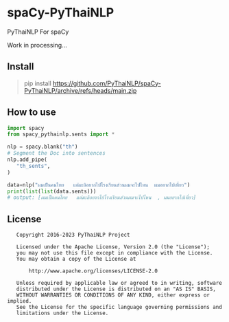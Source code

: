 # spaCy-PyThaiNLP
PyThaiNLP For spaCy

Work in processing...

## Install

> pip install https://github.com/PyThaiNLP/spaCy-PyThaiNLP/archive/refs/heads/main.zip

## How to use

```python
import spacy
from spacy_pythainlp.sents import *

nlp = spacy.blank("th")
# Segment the Doc into sentences
nlp.add_pipe(
   "th_sents", 
)

data=nlp("ผมเป็นคนไทย   แต่มะลิอยากไปโรงเรียนส่วนผมจะไปไหน  ผมอยากไปเที่ยว")
print(list(list(data.sents)))
# output: [ผมเป็นคนไทย   แต่มะลิอยากไปโรงเรียนส่วนผมจะไปไหน  , ผมอยากไปเที่ยว]
```

## License

```
   Copyright 2016-2023 PyThaiNLP Project

   Licensed under the Apache License, Version 2.0 (the "License");
   you may not use this file except in compliance with the License.
   You may obtain a copy of the License at

       http://www.apache.org/licenses/LICENSE-2.0

   Unless required by applicable law or agreed to in writing, software
   distributed under the License is distributed on an "AS IS" BASIS,
   WITHOUT WARRANTIES OR CONDITIONS OF ANY KIND, either express or implied.
   See the License for the specific language governing permissions and
   limitations under the License.
```